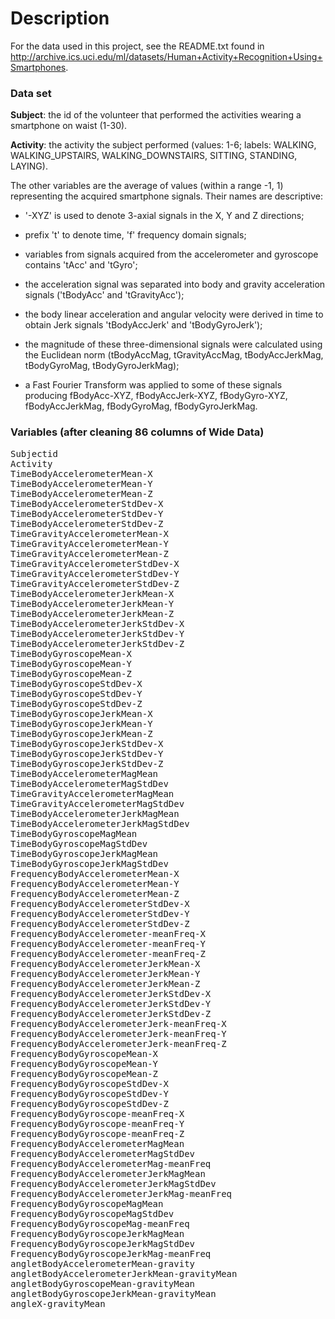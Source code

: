 # Description

For the data used in this project, see the README.txt found in http://archive.ics.uci.edu/ml/datasets/Human+Activity+Recognition+Using+Smartphones. 
### Data set

**Subject**: the id of the volunteer that performed the activities wearing a smartphone on waist (1-30).

**Activity**: the activity the subject performed (values: 1-6; labels: WALKING, WALKING_UPSTAIRS, WALKING_DOWNSTAIRS, SITTING, STANDING, LAYING).

The other variables are the average of values (within a range -1, 1) representing the acquired smartphone signals. Their names are descriptive:

* '-XYZ' is used to denote 3-axial signals in the X, Y and Z directions;

* prefix 't' to denote time, 'f' frequency domain signals;

* variables from signals acquired from the accelerometer and gyroscope contains 'tAcc' and 'tGyro';

* the acceleration signal was separated into body and gravity acceleration signals ('tBodyAcc' and 'tGravityAcc');

* the body linear acceleration and angular velocity were derived in time to obtain Jerk signals  'tBodyAccJerk' and 'tBodyGyroJerk');

* the magnitude of these three-dimensional signals were calculated using the Euclidean norm (tBodyAccMag, tGravityAccMag, tBodyAccJerkMag, tBodyGyroMag, tBodyGyroJerkMag);

* a Fast Fourier Transform was applied to some of these signals producing fBodyAcc-XYZ, fBodyAccJerk-XYZ, fBodyGyro-XYZ, fBodyAccJerkMag, fBodyGyroMag, fBodyGyroJerkMag.
 

### Variables (after cleaning 86 columns of Wide Data)
<pre>
Subjectid
Activity
TimeBodyAccelerometerMean-X
TimeBodyAccelerometerMean-Y
TimeBodyAccelerometerMean-Z
TimeBodyAccelerometerStdDev-X
TimeBodyAccelerometerStdDev-Y
TimeBodyAccelerometerStdDev-Z
TimeGravityAccelerometerMean-X
TimeGravityAccelerometerMean-Y
TimeGravityAccelerometerMean-Z
TimeGravityAccelerometerStdDev-X
TimeGravityAccelerometerStdDev-Y
TimeGravityAccelerometerStdDev-Z
TimeBodyAccelerometerJerkMean-X
TimeBodyAccelerometerJerkMean-Y
TimeBodyAccelerometerJerkMean-Z
TimeBodyAccelerometerJerkStdDev-X
TimeBodyAccelerometerJerkStdDev-Y
TimeBodyAccelerometerJerkStdDev-Z
TimeBodyGyroscopeMean-X
TimeBodyGyroscopeMean-Y
TimeBodyGyroscopeMean-Z
TimeBodyGyroscopeStdDev-X
TimeBodyGyroscopeStdDev-Y
TimeBodyGyroscopeStdDev-Z
TimeBodyGyroscopeJerkMean-X
TimeBodyGyroscopeJerkMean-Y
TimeBodyGyroscopeJerkMean-Z
TimeBodyGyroscopeJerkStdDev-X
TimeBodyGyroscopeJerkStdDev-Y
TimeBodyGyroscopeJerkStdDev-Z
TimeBodyAccelerometerMagMean
TimeBodyAccelerometerMagStdDev
TimeGravityAccelerometerMagMean
TimeGravityAccelerometerMagStdDev
TimeBodyAccelerometerJerkMagMean
TimeBodyAccelerometerJerkMagStdDev
TimeBodyGyroscopeMagMean
TimeBodyGyroscopeMagStdDev
TimeBodyGyroscopeJerkMagMean
TimeBodyGyroscopeJerkMagStdDev
FrequencyBodyAccelerometerMean-X
FrequencyBodyAccelerometerMean-Y
FrequencyBodyAccelerometerMean-Z
FrequencyBodyAccelerometerStdDev-X
FrequencyBodyAccelerometerStdDev-Y
FrequencyBodyAccelerometerStdDev-Z
FrequencyBodyAccelerometer-meanFreq-X
FrequencyBodyAccelerometer-meanFreq-Y
FrequencyBodyAccelerometer-meanFreq-Z
FrequencyBodyAccelerometerJerkMean-X
FrequencyBodyAccelerometerJerkMean-Y
FrequencyBodyAccelerometerJerkMean-Z
FrequencyBodyAccelerometerJerkStdDev-X
FrequencyBodyAccelerometerJerkStdDev-Y
FrequencyBodyAccelerometerJerkStdDev-Z
FrequencyBodyAccelerometerJerk-meanFreq-X
FrequencyBodyAccelerometerJerk-meanFreq-Y
FrequencyBodyAccelerometerJerk-meanFreq-Z
FrequencyBodyGyroscopeMean-X
FrequencyBodyGyroscopeMean-Y
FrequencyBodyGyroscopeMean-Z
FrequencyBodyGyroscopeStdDev-X
FrequencyBodyGyroscopeStdDev-Y
FrequencyBodyGyroscopeStdDev-Z
FrequencyBodyGyroscope-meanFreq-X
FrequencyBodyGyroscope-meanFreq-Y
FrequencyBodyGyroscope-meanFreq-Z
FrequencyBodyAccelerometerMagMean
FrequencyBodyAccelerometerMagStdDev
FrequencyBodyAccelerometerMag-meanFreq
FrequencyBodyAccelerometerJerkMagMean
FrequencyBodyAccelerometerJerkMagStdDev
FrequencyBodyAccelerometerJerkMag-meanFreq
FrequencyBodyGyroscopeMagMean
FrequencyBodyGyroscopeMagStdDev
FrequencyBodyGyroscopeMag-meanFreq
FrequencyBodyGyroscopeJerkMagMean
FrequencyBodyGyroscopeJerkMagStdDev
FrequencyBodyGyroscopeJerkMag-meanFreq
angletBodyAccelerometerMean-gravity
angletBodyAccelerometerJerkMean-gravityMean
angletBodyGyroscopeMean-gravityMean
angletBodyGyroscopeJerkMean-gravityMean
angleX-gravityMean
</pre>